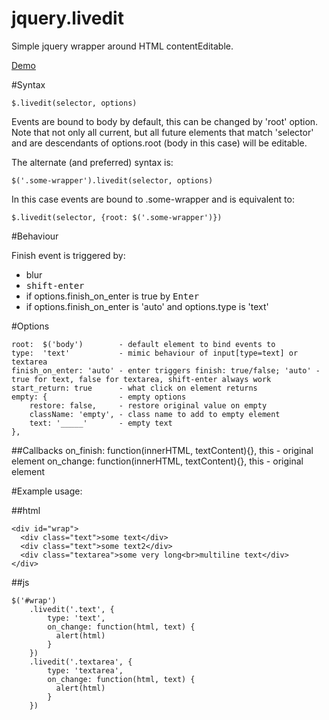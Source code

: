 jquery.livedit
=======

Simple jquery wrapper around HTML contentEditable.

[Demo](http://trurl-master.github.io/livedit/)



#Syntax

    $.livedit(selector, options)

Events are bound to body by default, this can be changed by 'root' option.
Note that not only all current, but all future elements that match 'selector' and are descendants of options.root (body in this case) will be editable.

The alternate (and preferred) syntax is:

    $('.some-wrapper').livedit(selector, options)

In this case events are bound to .some-wrapper and is equivalent to:

    $.livedit(selector, {root: $('.some-wrapper')})


#Behaviour

Finish event is triggered by:
- blur
- <kbd>shift-enter</kbd>
- if options.finish_on_enter is true by <kbd>Enter</kbd>
- if options.finish_on_enter is 'auto' and options.type is 'text' 


#Options

	root:  $('body')        - default element to bind events to
	type:  'text'           - mimic behaviour of input[type=text] or textarea
	finish_on_enter: 'auto' - enter triggers finish: true/false; 'auto' - true for text, false for textarea, shift-enter always work
	start_return: true      - what click on element returns
	empty: {                - empty options
		restore: false,     - restore original value on empty
		className: 'empty', - class name to add to empty element
		text: '_____'       - empty text
	},

##Callbacks
	on_finish: function(innerHTML, textContent){}, this - original element
	on_change: function(innerHTML, textContent){}, this - original element


#Example usage:

##html
```
<div id="wrap">
  <div class="text">some text</div>
  <div class="text">some text2</div>
  <div class="textarea">some very long<br>multiline text</div>
</div>
```

##js
```
$('#wrap')
	.livedit('.text', {
		type: 'text',
		on_change: function(html, text) {
		  alert(html)
		}
	})
 	.livedit('.textarea', {
		type: 'textarea',
		on_change: function(html, text) {
		  alert(html)
		}
	})
```
